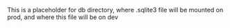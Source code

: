 This is a placeholder for db directory, where .sqlite3 file will be mounted on prod, and where this file will be on dev